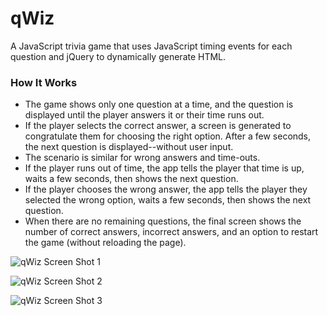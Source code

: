 # qWiz
A  JavaScript trivia game that uses JavaScript timing events for each question and jQuery to dynamically generate HTML.

### How It Works
* The game shows only one question at a time, and the question is displayed until the player answers it or their time runs out.
* If the player selects the correct answer, a screen is generated to congratulate them for choosing the right option. After a few seconds, the next question is displayed--without user input.
* The scenario is similar for wrong answers and time-outs.
* If the player runs out of time, the app tells the player that time is up, waits a few seconds, then shows the next question.
* If the player chooses the wrong answer, the app tells the player they selected the wrong option, waits a few seconds, then shows the next question.
* When there are no remaining questions, the final screen shows the number of correct answers, incorrect answers, and an option to restart the game (without reloading the page).

![qWiz Screen Shot 1](https://github.com/natplusultra/qWiz/blob/master/assets/images/qWiz1.png) 

![qWiz Screen Shot 2](https://github.com/natplusultra/qWiz/blob/master/assets/images/qWiz2.png) 

![qWiz Screen Shot 3](https://github.com/natplusultra/qWiz/blob/master/assets/images/qWiz3.png) 
